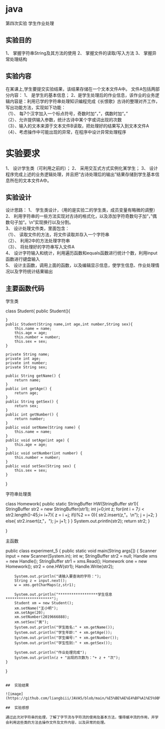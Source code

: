 #  java
第四次实验
学生作业处理

##  实验目的
1、 掌握字符串String及其方法的使用
2、 掌握文件的读取/写入方法
3、 掌握异常处理结构

##  实验内容
在某课上,学生要提交实验结果，该结果存储在一个文本文件A中。
文件A包括两部分内容： 
1、 是学生的基本信息； 
2、是学生处理后的作业信息，该作业的业务逻辑内容是：利用已学的字符串处理知识编程完成《长恨歌》古诗的整理对齐工作，写出功能方法，实现如下功能：  
（1）、 每7个汉字加入一个标点符号，奇数时加“，”，偶数时加“。”  
（2）、允许提供输入参数，统计古诗中某个字或词出现的次数  
（3）、输入的文本来源于文本文件B读取，把处理好的结果写入到文本文件A  
（4）、考虑操作中可能出现的异常，在程序中设计异常处理程序  
#  实验要求
1、 设计学生类（可利用之前的）；
2、 采用交互式方式实例化某学生；
3、 设计程序完成上述的业务逻辑处理，并且把“古诗处理后的输出”结果存储到学生基本信息所在的文本文件A中。

##  实验设计
设计思路：
1、 学生类设计，（用的是实验二的学生类，成员变量有略微的调整）  
2、 利用字符串的一些方法实现对古诗的格式化，以及添加字符奇数句子加“，”偶数句子加“。\n”实现换行以及分割。  
3、 设计处理文件类，里面包含：   
 （1）、 读取文件的方法，将文件读取并存入一个字符串  
 （2）、 利用2中的方法处理字符串  
 （3）、 将处理好的字符串写入文件A   
4、 设计字符输入和统计，利用遍历函数和equals函数进行统计个数，利用input函数进行键盘输入  
5、 设计主函数，调用上面的函数，以及编辑显示信息，使学生信息、作业处理情况以及字符统计结果输出  
##  主要函数代码

学生类

class Student{
    public Student(){

    }
    public Student(String name,int age,int number,String sex){
        this.name = name;
        this.age = age;
        this.number = number;
        this.sex = sex;
    }

    private String name;
    private int age;
    private int number;
    private String sex;

    public String getName() {
        return name;
    }
    public int getAge() {
        return age;
    }
    public String getSex() {
        return sex;
    }
    public int getNumber() {
        return number;
    }
    public void setName(String name) {
        this.name = name;
    }
    public void setAge(int age) {
        this.age = age;
    }
    public void setNumber(int number) {
        this.number = number;
    }
    public void setSex(String sex) {
        this.sex = sex;
    }

}

字符串处理类

class Homework{
    public static StringBuffer HW(StringBuffer str1){
        StringBuffer str2 = new StringBuffer(str1);
        int j=0;int z;
        for(int i = 7;i < str2.length()-45;i= i+7){
            z = i +j;
            if(i%2 == 0){
                str2.insert(z,"。\n");
                j = j+2;
            }
            else{
                str2.insert(z,"，");
                j= j+1;
            }
        }
        System.out.println(str2);
        return str2;
    }

}

主函数

public class experiment_5 {
    public static void main(String args[]) {
        Scanner input = new Scanner(System.in);
        int w;
        StringBuffer str2 = null;
        Handle xms = new Handle();
        StringBuffer str1 = xms.Read();
        Homework one = new Homework();
        str2 = one.HW(str1);
        Handle.Write(str2);

        System.out.println("请输入要查询的字符：");
        String z = input.next();
        w = xms.getCharMaps(z,str1);

        System.out.println("******************学生信息*********************");
        Student xm = new Student();
        xm.setName("王小明");
        xm.setAge(20);
        xm.setNumber(2019666888);
        xm.setSex("男");
        System.out.println("学生姓名:" + xm.getName());
        System.out.println("学生年龄:" + xm.getAge());
        System.out.println("学生编号:" + xm.getNumber());
        System.out.println("学生性别:" + xm.getSex());

        System.out.println("作业处理完成");
        System.out.println(z + "出现的次数为："+ z + "次");
    }
}
```

##  实验结果

![image](https://github.com/liangbiii/JAVA5/blob/main/%E5%BE%AE%E4%BF%A1%E5%9B%BE%E7%89%87_20201209221048.png)

##  实验感想

通过此次对字符串的处理，了解了字节流与字符流的使用及基本方法，懂得缓冲流的作用，并学会利用这些类的方法去操作文件及文件内容，以及异常的处理。
